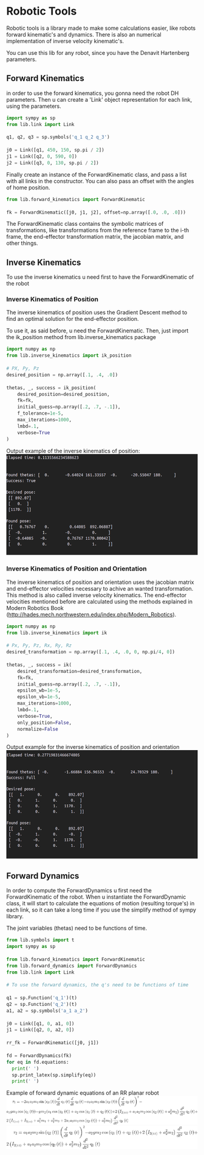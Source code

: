 
# Robotic Tools

Robotic tools is a library made to make some calculations easier, like robots forward
kinematic's and dynamics. There is also an numerical implementation of inverse velocity kinematic's.

You can use this lib for any robot, since you have the Denavit Hartenberg parameters.

## Forward Kinematics

in order to use the forward kinematics, you gonna need the robot DH parameters. Then
u can create a 'Link' object representation for each link, using the parameters.

```python
import sympy as sp
from lib.link import Link

q1, q2, q3 = sp.symbols('q_1 q_2 q_3')

j0 = Link([q1, 450, 150, sp.pi / 2])
j1 = Link([q2, 0, 590, 0])
j2 = Link([q3, 0, 130, sp.pi / 2])
```

Finally create an instance of the ForwardKinematic class, and pass a list with
all links in the constructor. You can also pass an offset with the angles of home position.

```python
from lib.forward_kinematics import ForwardKinematic

fk = ForwardKinematic([j0, j1, j2], offset=np.array([.0, .0, .0]))
```

The ForwardKinematic class contains the symbolic matrices of transformations, like transformations
from the reference frame to the i-th frame, the end-effector transformation matrix, the jacobian matrix, and other things.
## Inverse Kinematics

To use the inverse kinematics u need first to have the ForwardKinematic of the robot

### Inverse Kinematics of Position

The inverse kinematics of position uses the Gradient Descent method to find an optimal solution
for the end-effector position.

To use it, as said before, u need the ForwardKinematic. Then, just import the ik_position
method from lib.inverse_kinematics package

```python
import numpy as np
from lib.inverse_kinematics import ik_position

# PX, Py, Pz
desired_position = np.array([.1, .4, .0])

thetas, _, success = ik_position(
    desired_position=desired_position,
    fk=fk,
    initial_guess=np.array([.2, .7, -.1]),
    f_tolerance=1e-5,
    max_iterations=1000,
    lmbd=.1,
    verbose=True
)
```

Output example of the inverse kinematics of position:
![position ik](images/partial_ik.png)

### Inverse Kinematics of Position and Orientation

The inverse kinematics of position and orientation uses the jacobian matrix and end-effector velocities
necessary to achive an wanted transformation. This method is also called inverse velocity kinematics. The
end-effector velocities mentioned before are calculated using the methods explained in 
Modern Robotics Book (http://hades.mech.northwestern.edu/index.php/Modern_Robotics).

```python
import numpy as np
from lib.inverse_kinematics import ik

# Px, Py, Pz, Rx, Ry, Rz
desired_transformation = np.array([.1, .4, .0, 0, np.pi/4, 0])

thetas, _, success = ik(
    desired_transformation=desired_transformation,
    fk=fk,
    initial_guess=np.array([.2, .7, -.1]),
    epsilon_wb=1e-5,
    epsilon_vb=1e-5,
    max_iterations=1000,
    lmbd=.1,
    verbose=True,
    only_position=False,
    normalize=False
)
```
Output example for the inverse kinematics of position and orientation
![position ik](images/full_ik.png)

## Forward Dynamics

In order to compute the ForwardDynamics u first need the ForwardKinematic of the robot.
When u instantiate the ForwardDynamic class, it will start to calculate the equations of motion (resulting torque's)
in each link, so it can take a long time if you use the simplify method of sympy library.

The joint variables (thetas) need to be functions of time.

```python
from lib.symbols import t
import sympy as sp

from lib.forward_kinematics import ForwardKinematic
from lib.forward_dynamics import ForwardDynamics
from lib.link import Link

# To use the forward dynamics, the q's need to be functions of time

q1 = sp.Function('q_1')(t)
q2 = sp.Function('q_2')(t)
a1, a2 = sp.symbols('a_1 a_2')

j0 = Link([q1, 0, a1, 0])
j1 = Link([q2, 0, a2, 0])

rr_fk = ForwardKinematic([j0, j1])

fd = ForwardDynamics(fk)
for eq in fd.equations:
  print(' ')
  sp.print_latex(sp.simplify(eq))
  print(' ')
```

Example of forward dynamic equations of an RR planar robot
![tau 1](images/tau1.png)
![tau 2](images/tau2.png)
